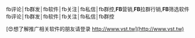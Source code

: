fb评论│fb群发│fb软件│fb关注│fb私信│fb群控,**FB**营销,**FB**拉群行销,**FB**筛选软件
fb评论│fb群发│fb软件│fb关注│fb私信│fb群控

[😍想了解推广相关软件的朋友请登录 http://www.vst.tw](http://www.vst.tw)



